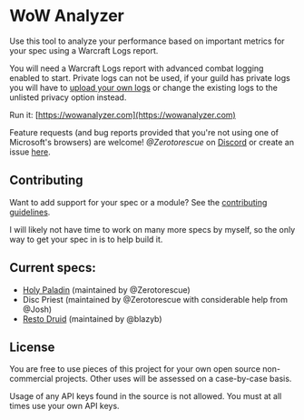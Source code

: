 # WoW Analyzer

Use this tool to analyze your performance based on important metrics for your spec using a Warcraft Logs report.

You will need a Warcraft Logs report with advanced combat logging enabled to start. Private logs can not be used, if your guild has private logs you will have to [upload your own logs](https://www.warcraftlogs.com/help/start/) or change the existing logs to the unlisted privacy option instead.

Run it: [https://wowanalyzer.com](https://wowanalyzer.com)

Feature requests (and bug reports provided that you're not using one of Microsoft's browsers) are welcome! *@Zerotorescue* on [Discord](https://discordapp.com/invite/hammerofwrath) or create an issue [here](https://github.com/MartijnHols/WoWAnalyzer/issues).

## Contributing

Want to add support for your spec or a module? See the [contributing guidelines](CONTRIBUTING.md).

I will likely not have time to work on many more specs by myself, so the only way to get your spec in is to help build it.

## Current specs:

 * [Holy Paladin](src/Parser/HolyPaladin/README.md) (maintained by @Zerotorescue)
 * Disc Priest (maintained by @Zerotorescue with considerable help from @Josh)
 * [Resto Druid](src/Parser/RestoDruid/README.md) (maintained by @blazyb)

## License

You are free to use pieces of this project for your own open source non-commercial projects. Other uses will be assessed on a case-by-case basis.

Usage of any API keys found in the source is not allowed. You must at all times use your own API keys.
